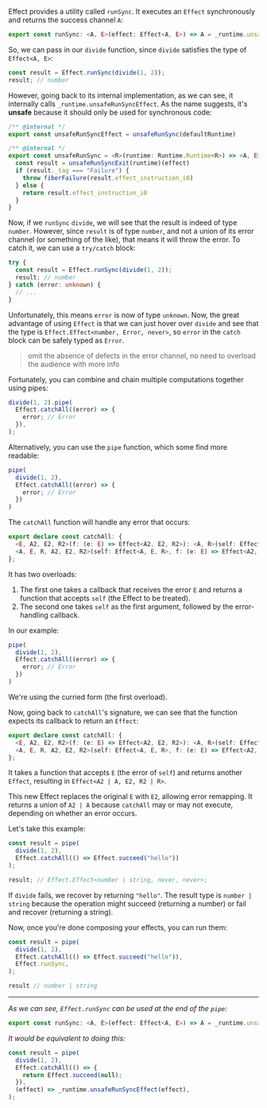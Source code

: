 Effect provides a utility called `runSync`. It executes an `Effect` synchronously and returns the success channel `A`:

```ts
export const runSync: <A, E>(effect: Effect<A, E>) => A = _runtime.unsafeRunSyncEffect
```

So, we can pass in our `divide` function, since `divide` satisfies the type of `Effect<A, E>`:

```ts
const result = Effect.runSync(divide(1, 2));
result; // number
```

However, going back to its internal implementation, as we can see, it internally calls `_runtime.unsafeRunSyncEffect`. As the name suggests, it's **unsafe** because it should only be used for synchronous code:

```ts
/** @internal */
export const unsafeRunSyncEffect = unsafeRunSync(defaultRuntime)

/** @internal */
export const unsafeRunSync = <R>(runtime: Runtime.Runtime<R>) => <A, E>(effect: Effect.Effect<A, E, R>): A => {
  const result = unsafeRunSyncExit(runtime)(effect)
  if (result._tag === "Failure") {
    throw fiberFailure(result.effect_instruction_i0)
  } else {
    return result.effect_instruction_i0
  }
}
```

Now, if we `runSync` `divide`, we will see that the result is indeed of type `number`. However, since `result` is of type `number`, and not a union of its error channel (or something of the like), that means it will throw the error. To catch it, we can use a `try/catch` block:

```ts
try {
  const result = Effect.runSync(divide(1, 2));
  result; // number
} catch (error: unknown) {
  // ...
}
```

Unfortunately, this means `error` is now of type `unknown`. Now, the great advantage of using `Effect` is that we can just hover over `divide` and see that the type is `Effect.Effect<number, Error, never>`, so `error` in the `catch` block can be safely typed as `Error`.

>omit the absence of defects in the error channel, no need to overload the audience with more info

Fortunately, you can combine and chain multiple computations together using pipes:

```ts
divide(1, 2).pipe(
  Effect.catchAll((error) => {
    error; // Error
  }),
);
```

Alternatively, you can use the `pipe` function, which some find more readable:

```ts
pipe(
  divide(1, 2),
  Effect.catchAll((error) => {
    error; // Error
  })
)
```

The `catchAll` function will handle any error that occurs:

```ts
export declare const catchAll: {
  <E, A2, E2, R2>(f: (e: E) => Effect<A2, E2, R2>): <A, R>(self: Effect<A, E, R>) => Effect<A2 | A, E2, R2 | R>;
  <A, E, R, A2, E2, R2>(self: Effect<A, E, R>, f: (e: E) => Effect<A2, E2, R2>): Effect<A2 | A, E2, R2 | R>;
};
```

It has two overloads:

1. The first one takes a callback that receives the error `E` and returns a function that accepts `self` (the Effect to be treated).
2. The second one takes `self` as the first argument, followed by the error-handling callback.

In our example:

```ts
pipe(
  divide(1, 2),
  Effect.catchAll((error) => {
    error; // Error
  })
)
```

We're using the curried form (the first overload).

Now, going back to `catchAll`'s signature, we can see that the function expects its callback to return an `Effect`:

```ts
export declare const catchAll: {
  <E, A2, E2, R2>(f: (e: E) => Effect<A2, E2, R2>): <A, R>(self: Effect<A, E, R>) => Effect<A2 | A, E2, R2 | R>; // highlight f: (e: E) => Effect<A2, E2, R2> 
  <A, E, R, A2, E2, R2>(self: Effect<A, E, R>, f: (e: E) => Effect<A2, E2, R2>): Effect<A2 | A, E2, R2 | R>;
};
```

It takes a function that accepts `E` (the error of `self`) and returns another `Effect`, resulting in `Effect<A2 | A, E2, R2 | R>`.

This new Effect replaces the original `E` with `E2`, allowing error remapping. It returns a union of `A2 | A` because `catchAll` may or may not execute, depending on whether an error occurs.

Let's take this example:

```ts
const result = pipe(
  divide(1, 2),
  Effect.catchAll(() => Effect.succeed("hello"))
);

result; // Effect.Effect<number | string, never, never>;
```

If `divide` fails, we recover by returning `"hello"`. The result type is `number | string` because the operation might succeed (returning a number) or fail and recover (returning a string).

Now, once you're done composing your effects, you can run them:

```ts
const result = pipe(
  divide(1, 2),
  Effect.catchAll(() => Effect.succeed("hello")),
  Effect.runSync,
);

result // number | string
```

---

_As we can see, `Effect.runSync` can be used at the end of the `pipe`:_

```ts
export const runSync: <A, E>(effect: Effect<A, E>) => A = _runtime.unsafeRunSyncEffect
```

_It would be equivalent to doing this:_

```ts
const result = pipe(
  divide(1, 2),
  Effect.catchAll(() => {
    return Effect.succeed(null);
  }),
  (effect) => _runtime.unsafeRunSyncEffect(effect),
);
```